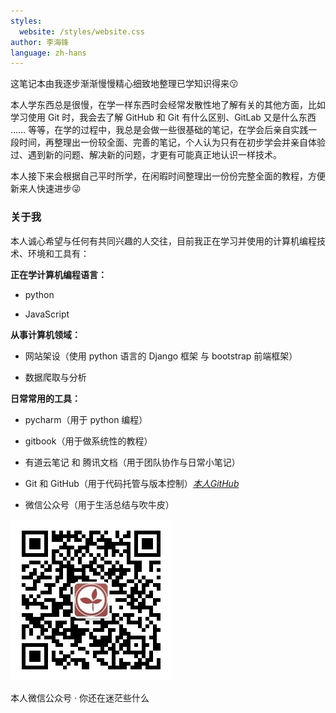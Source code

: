 ```yaml
---
styles:
  website: /styles/website.css
author: 李海锋
language: zh-hans
---
```


这笔记本由我逐步渐渐慢慢精心细致地整理已学知识得来😗

本人学东西总是很慢，在学一样东西时会经常发散性地了解有关的其他方面，比如学习使用 Git 时，我会去了解 GitHub 和 Git 有什么区别、GitLab 又是什么东西 …… 等等，在学的过程中，我总是会做一些很基础的笔记，在学会后亲自实践一段时间，再整理出一份较全面、完善的笔记，个人认为只有在初步学会并亲自体验过、遇到新的问题、解决新的问题，才更有可能真正地认识一样技术。

本人接下来会根据自己平时所学，在闲暇时间整理出一份份完整全面的教程，方便新来人快速进步😜

### 关于我

本人诚心希望与任何有共同兴趣的人交往，目前我正在学习并使用的计算机编程技术、环境和工具有：

**正在学计算机编程语言：**

* python

* JavaScript

**从事计算机领域：**

* 网站架设（使用 python 语言的 Django 框架 与 bootstrap 前端框架）

* 数据爬取与分析

**日常常用的工具：**

* pycharm（用于 python 编程）

* gitbook（用于做系统性的教程）

* 有道云笔记 和 腾讯文档（用于团队协作与日常小笔记）

* Git 和 GitHub（用于代码托管与版本控制）[_本人GitHub_](https://github.com/AmanKingdom)

* 微信公众号（用于生活总结与吹牛皮）

![](/assets/二维码.jpg)

本人微信公众号 · 你还在迷茫些什么

